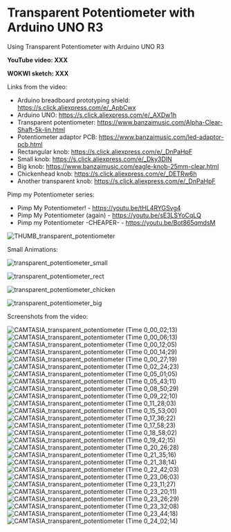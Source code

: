 # Transparent Potentiometer with Arduino UNO R3
Using Transparent Potentiometer with Arduino UNO R3


**YouTube video: XXX**

**WOKWI sketch: XXX**


Links from the video:
- Arduino breadboard prototyping shield: https://s.click.aliexpress.com/e/_ApbCwx
- Arduino UNO: https://s.click.aliexpress.com/e/_AXDw1h
- Transparent potentiometer: https://www.banzaimusic.com/Alpha-Clear-Shaft-5k-lin.html
- Potentiometer adaptor PCB: https://www.banzaimusic.com/led-adaptor-pcb.html
- Rectangular knob: https://s.click.aliexpress.com/e/_DnPaHpF
- Small knob: https://s.click.aliexpress.com/e/_Dky3DIN
- Big knob: https://www.banzaimusic.com/eagle-knob-25mm-clear.html
- Chickenhead knob: https://s.click.aliexpress.com/e/_DETRw6h
- Another transparent knob: https://s.click.aliexpress.com/e/_DnPaHpF

Pimp my Potentiometer series:
- Pimp My Potentiometer! - https://youtu.be/tHL4RYGSvg4
- Pimp My Potentiometer (again) - https://youtu.be/sE3LSYoCqLQ
- Pimp my Potentiometer -CHEAPER- - https://youtu.be/Bot865qmdsM


![THUMB_transparent_potentiometer](https://github.com/upiir/arduino_transparent_potentiometer/assets/117754156/1ef08743-0771-4599-82ad-7d15552a4fe8)




Small Animations:

![transparent_potentiometer_small](https://github.com/upiir/arduino_transparent_potentiometer/assets/117754156/3a5c1553-0f8d-475e-8691-c129a56cb2dc)

![transparent_potentiometer_rect](https://github.com/upiir/arduino_transparent_potentiometer/assets/117754156/a6eeb4a3-d66b-4b08-b696-5a783f132892)

![transparent_potentiometer_chicken](https://github.com/upiir/arduino_transparent_potentiometer/assets/117754156/ad5d6623-3cff-41c7-9a43-f2216ce2616e)

![transparent_potentiometer_big](https://github.com/upiir/arduino_transparent_potentiometer/assets/117754156/7d12c29d-7226-4473-ae49-b1f654f928a4)



Screenshots from the video:

![CAMTASIA_transparent_potentiometer (Time 0_00_02;13)](https://github.com/upiir/arduino_transparent_potentiometer/assets/117754156/b42e0373-7166-4315-8a0d-12da080235cc)
![CAMTASIA_transparent_potentiometer (Time 0_00_06;13)](https://github.com/upiir/arduino_transparent_potentiometer/assets/117754156/f1f40015-5ee9-4e35-8521-65b09344b30e)
![CAMTASIA_transparent_potentiometer (Time 0_00_12;05)](https://github.com/upiir/arduino_transparent_potentiometer/assets/117754156/97d6077f-fc26-4234-a754-2241191bf3d2)
![CAMTASIA_transparent_potentiometer (Time 0_00_14;29)](https://github.com/upiir/arduino_transparent_potentiometer/assets/117754156/cddf18da-01f1-474a-a716-4529d6cbcd02)
![CAMTASIA_transparent_potentiometer (Time 0_00_27;19)](https://github.com/upiir/arduino_transparent_potentiometer/assets/117754156/dc2687ab-3daa-4e39-98b2-be883a97340e)
![CAMTASIA_transparent_potentiometer (Time 0_02_24;23)](https://github.com/upiir/arduino_transparent_potentiometer/assets/117754156/f16e3b31-7c75-47fb-aafc-2dc60c141fe4)
![CAMTASIA_transparent_potentiometer (Time 0_05_01;05)](https://github.com/upiir/arduino_transparent_potentiometer/assets/117754156/c4aaeecf-cc1a-4623-a2c7-fed996bda5da)
![CAMTASIA_transparent_potentiometer (Time 0_05_43;11)](https://github.com/upiir/arduino_transparent_potentiometer/assets/117754156/51d714d0-9faf-4e2b-b914-d071b82ad81a)
![CAMTASIA_transparent_potentiometer (Time 0_08_50;29)](https://github.com/upiir/arduino_transparent_potentiometer/assets/117754156/7c766c4f-dcaf-4ef6-832a-76db09f51c92)
![CAMTASIA_transparent_potentiometer (Time 0_09_22;10)](https://github.com/upiir/arduino_transparent_potentiometer/assets/117754156/05b2b730-0378-4955-8193-62dbc667c037)
![CAMTASIA_transparent_potentiometer (Time 0_11_28;03)](https://github.com/upiir/arduino_transparent_potentiometer/assets/117754156/5f62610f-3087-4808-af80-bd97a35f7578)
![CAMTASIA_transparent_potentiometer (Time 0_15_53;00)](https://github.com/upiir/arduino_transparent_potentiometer/assets/117754156/be48fcef-946c-43af-ad89-544fc95da3e8)
![CAMTASIA_transparent_potentiometer (Time 0_17_36;22)](https://github.com/upiir/arduino_transparent_potentiometer/assets/117754156/726157f6-5d09-48ba-92d1-431a77082030)
![CAMTASIA_transparent_potentiometer (Time 0_17_58;23)](https://github.com/upiir/arduino_transparent_potentiometer/assets/117754156/54026bb3-6233-482d-8e28-79c357793749)
![CAMTASIA_transparent_potentiometer (Time 0_18_58;02)](https://github.com/upiir/arduino_transparent_potentiometer/assets/117754156/242d95ad-ec3d-4f73-ba1f-dc42264ab78c)
![CAMTASIA_transparent_potentiometer (Time 0_19_42;15)](https://github.com/upiir/arduino_transparent_potentiometer/assets/117754156/c35bc360-6e90-4406-82cf-599b395bc731)
![CAMTASIA_transparent_potentiometer (Time 0_20_26;28)](https://github.com/upiir/arduino_transparent_potentiometer/assets/117754156/7ee5e0eb-35ac-4c6d-bea8-30dc0dbe2d0a)
![CAMTASIA_transparent_potentiometer (Time 0_21_35;16)](https://github.com/upiir/arduino_transparent_potentiometer/assets/117754156/21fead1f-8658-4a63-8586-defb9b203dfd)
![CAMTASIA_transparent_potentiometer (Time 0_21_38;14)](https://github.com/upiir/arduino_transparent_potentiometer/assets/117754156/772341d5-581b-46b7-8361-f1561c8abf71)
![CAMTASIA_transparent_potentiometer (Time 0_22_42;03)](https://github.com/upiir/arduino_transparent_potentiometer/assets/117754156/1014b736-06b1-45cd-a0d1-407b035a9ddb)
![CAMTASIA_transparent_potentiometer (Time 0_23_06;03)](https://github.com/upiir/arduino_transparent_potentiometer/assets/117754156/73b17d4e-7435-41c6-b252-78b794bfa561)
![CAMTASIA_transparent_potentiometer (Time 0_23_11;27)](https://github.com/upiir/arduino_transparent_potentiometer/assets/117754156/2201c115-25f5-4b51-a0a1-f21dd3b21d6c)
![CAMTASIA_transparent_potentiometer (Time 0_23_20;11)](https://github.com/upiir/arduino_transparent_potentiometer/assets/117754156/f3636173-3bfc-418e-b367-a7d52f24f4e5)
![CAMTASIA_transparent_potentiometer (Time 0_23_26;29)](https://github.com/upiir/arduino_transparent_potentiometer/assets/117754156/3a0fdd07-bc89-4d4f-8ecf-9b36c7884582)
![CAMTASIA_transparent_potentiometer (Time 0_23_32;08)](https://github.com/upiir/arduino_transparent_potentiometer/assets/117754156/0e5cdd50-3d2a-4e89-940e-ed2bc604142e)
![CAMTASIA_transparent_potentiometer (Time 0_23_44;18)](https://github.com/upiir/arduino_transparent_potentiometer/assets/117754156/dbb13c15-c97a-45dd-9549-02c33dd7c825)
![CAMTASIA_transparent_potentiometer (Time 0_24_02;14)](https://github.com/upiir/arduino_transparent_potentiometer/assets/117754156/11a21361-9b71-487a-a2f5-6d589326c4f0)




